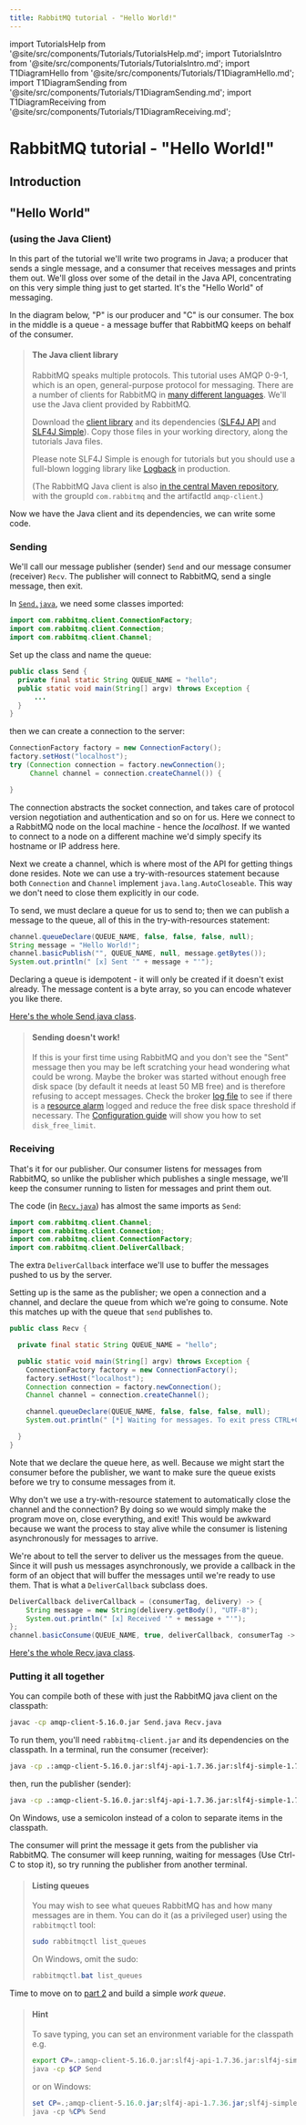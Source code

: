 ```yaml
---
title: RabbitMQ tutorial - "Hello World!"
---
```

<!--
Copyright (c) 2005-2025 Broadcom. All Rights Reserved. The term "Broadcom" refers to Broadcom Inc. and/or its subsidiaries.

All rights reserved. This program and the accompanying materials
are made available under the terms of the under the Apache License,
Version 2.0 (the "License”); you may not use this file except in compliance
with the License. You may obtain a copy of the License at

https://www.apache.org/licenses/LICENSE-2.0

Unless required by applicable law or agreed to in writing, software
distributed under the License is distributed on an "AS IS" BASIS,
WITHOUT WARRANTIES OR CONDITIONS OF ANY KIND, either express or implied.
See the License for the specific language governing permissions and
limitations under the License.
-->

import TutorialsHelp from '@site/src/components/Tutorials/TutorialsHelp.md';
import TutorialsIntro from '@site/src/components/Tutorials/TutorialsIntro.md';
import T1DiagramHello from '@site/src/components/Tutorials/T1DiagramHello.md';
import T1DiagramSending from '@site/src/components/Tutorials/T1DiagramSending.md';
import T1DiagramReceiving from '@site/src/components/Tutorials/T1DiagramReceiving.md';

# RabbitMQ tutorial - "Hello World!"

## Introduction

<TutorialsHelp/>
<TutorialsIntro/>

## "Hello World"
### (using the Java Client)

In this part of the tutorial we'll write two programs in Java; a
producer that sends a single message, and a consumer that receives
messages and prints them out.  We'll gloss over some of the detail in
the Java API, concentrating on this very simple thing just to get
started. It's the "Hello World" of messaging.

In the diagram below, "P" is our producer and "C" is our consumer. The
box in the middle is a queue - a message buffer that RabbitMQ keeps
on behalf of the consumer.

<T1DiagramHello/>

> #### The Java client library
>
> RabbitMQ speaks multiple protocols. This tutorial uses AMQP 0-9-1, which is an open,
> general-purpose protocol for messaging. There are a number of clients
> for RabbitMQ in [many different
> languages](/client-libraries/devtools). We'll
> use the Java client provided by RabbitMQ.
>
> Download the [client library](https://repo1.maven.org/maven2/com/rabbitmq/amqp-client/5.16.0/amqp-client-5.16.0.jar)
> and its dependencies ([SLF4J API](https://repo1.maven.org/maven2/org/slf4j/slf4j-api/1.7.36/slf4j-api-1.7.36.jar) and
> [SLF4J Simple](https://repo1.maven.org/maven2/org/slf4j/slf4j-simple/1.7.36/slf4j-simple-1.7.36.jar)).
> Copy those files in your working directory, along the tutorials Java files.
>
> Please note SLF4J Simple is enough for tutorials but you should use a full-blown
> logging library like [Logback](https://logback.qos.ch/) in production.
>
> (The RabbitMQ Java client is also [in the central Maven repository](https://mvnrepository.com/artifact/com.rabbitmq/amqp-client),
> with the groupId `com.rabbitmq` and the artifactId `amqp-client`.)

Now we have the Java client and its dependencies, we can write some
code.

### Sending

<T1DiagramSending/>

We'll call our message publisher (sender) `Send` and our message consumer (receiver)
`Recv`.  The publisher will connect to RabbitMQ, send a single message,
then exit.

In
[`Send.java`](https://github.com/rabbitmq/rabbitmq-tutorials/blob/main/java/Send.java),
we need some classes imported:

```java
import com.rabbitmq.client.ConnectionFactory;
import com.rabbitmq.client.Connection;
import com.rabbitmq.client.Channel;
```

Set up the class and name the queue:

```java
public class Send {
  private final static String QUEUE_NAME = "hello";
  public static void main(String[] argv) throws Exception {
      ...
  }
}
```

then we can create a connection to the server:

```java
ConnectionFactory factory = new ConnectionFactory();
factory.setHost("localhost");
try (Connection connection = factory.newConnection();
     Channel channel = connection.createChannel()) {

}
```

The connection abstracts the socket connection, and takes care of
protocol version negotiation and authentication and so on for us. Here
we connect to a RabbitMQ node on the local machine - hence the
_localhost_. If we wanted to connect to a node on a different
machine we'd simply specify its hostname or IP address here.

Next we create a channel, which is where most of the API for getting
things done resides. Note we can use a try-with-resources statement
because both `Connection` and `Channel` implement `java.lang.AutoCloseable`.
This way we don't need to close them explicitly in our code.

To send, we must declare a queue for us to send to; then we can publish a message
to the queue, all of this in the try-with-resources statement:

```java
channel.queueDeclare(QUEUE_NAME, false, false, false, null);
String message = "Hello World!";
channel.basicPublish("", QUEUE_NAME, null, message.getBytes());
System.out.println(" [x] Sent '" + message + "'");
```

Declaring a queue is idempotent - it will only be created if it doesn't
exist already. The message content is a byte array, so you can encode
whatever you like there.

[Here's the whole Send.java
class](https://github.com/rabbitmq/rabbitmq-tutorials/blob/main/java/Send.java).

> #### Sending doesn't work!
>
> If this is your first time using RabbitMQ and you don't see the "Sent"
> message then you may be left scratching your head wondering what could
> be wrong. Maybe the broker was started without enough free disk space
> (by default it needs at least 50 MB free) and is therefore refusing to
> accept messages. Check the broker [log file](/docs/logging/) to see if there
> is a [resource alarm](/docs/alarms) logged and reduce the
> free disk space threshold if necessary.
> The [Configuration guide](/docs/configure#config-items)
> will show you how to set <code>disk_free_limit</code>.


### Receiving

That's it for our publisher.  Our consumer listens for messages from
RabbitMQ, so unlike the publisher which publishes a single message, we'll
keep the consumer running to listen for messages and print them out.

<T1DiagramReceiving/>

The code (in [`Recv.java`](https://github.com/rabbitmq/rabbitmq-tutorials/blob/main/java/Recv.java)) has almost the same imports as `Send`:

```java
import com.rabbitmq.client.Channel;
import com.rabbitmq.client.Connection;
import com.rabbitmq.client.ConnectionFactory;
import com.rabbitmq.client.DeliverCallback;
```

The extra `DeliverCallback` interface we'll use to buffer the messages pushed to us by the server.

Setting up is the same as the publisher; we open a connection and a
channel, and declare the queue from which we're going to consume.
Note this matches up with the queue that `send` publishes to.

```java
public class Recv {

  private final static String QUEUE_NAME = "hello";

  public static void main(String[] argv) throws Exception {
    ConnectionFactory factory = new ConnectionFactory();
    factory.setHost("localhost");
    Connection connection = factory.newConnection();
    Channel channel = connection.createChannel();

    channel.queueDeclare(QUEUE_NAME, false, false, false, null);
    System.out.println(" [*] Waiting for messages. To exit press CTRL+C");

  }
}

```

Note that we declare the queue here, as well. Because we might start
the consumer before the publisher, we want to make sure the queue exists
before we try to consume messages from it.

Why don't we use a try-with-resource statement to automatically close
the channel and the connection? By doing so we would simply make the program
move on, close everything, and exit! This would be awkward because
we want the process to stay alive while the consumer is listening
asynchronously for messages to arrive.

We're about to tell the server to deliver us the messages from the
queue. Since it will push us messages asynchronously, we provide a
callback in the form of an object that will buffer the messages until
we're ready to use them. That is what a `DeliverCallback` subclass does.

```java
DeliverCallback deliverCallback = (consumerTag, delivery) -> {
    String message = new String(delivery.getBody(), "UTF-8");
    System.out.println(" [x] Received '" + message + "'");
};
channel.basicConsume(QUEUE_NAME, true, deliverCallback, consumerTag -> { });
```

[Here's the whole Recv.java
class](https://github.com/rabbitmq/rabbitmq-tutorials/blob/main/java/Recv.java).

### Putting it all together

You can compile both of these with just the RabbitMQ java client on
the classpath:

```bash
javac -cp amqp-client-5.16.0.jar Send.java Recv.java
```

To run them, you'll need `rabbitmq-client.jar` and its dependencies on
the classpath.  In a terminal, run the consumer (receiver):

```bash
java -cp .:amqp-client-5.16.0.jar:slf4j-api-1.7.36.jar:slf4j-simple-1.7.36.jar Recv
```

then, run the publisher (sender):

```bash
java -cp .:amqp-client-5.16.0.jar:slf4j-api-1.7.36.jar:slf4j-simple-1.7.36.jar Send
```

On Windows, use a semicolon instead of a colon to separate items in the classpath.

The consumer will print the message it gets from the publisher via
RabbitMQ. The consumer will keep running, waiting for messages (Use Ctrl-C to stop it), so try running
the publisher from another terminal.

> #### Listing queues
>
> You may wish to see what queues RabbitMQ has and how many
> messages are in them. You can do it (as a privileged user) using the `rabbitmqctl` tool:
>
> ```bash
> sudo rabbitmqctl list_queues
> ```
>
> On Windows, omit the sudo:
> ```PowerShell
> rabbitmqctl.bat list_queues
> ```


Time to move on to [part 2](./tutorial-two-java) and build a simple _work queue_.

> #### Hint
> To save typing, you can set an environment variable for the classpath e.g.
>
> ```bash
> export CP=.:amqp-client-5.16.0.jar:slf4j-api-1.7.36.jar:slf4j-simple-1.7.36.jar
> java -cp $CP Send
> ```
>
> or on Windows:
> ```PowerShell
> set CP=.;amqp-client-5.16.0.jar;slf4j-api-1.7.36.jar;slf4j-simple-1.7.36.jar
> java -cp %CP% Send
> ```

